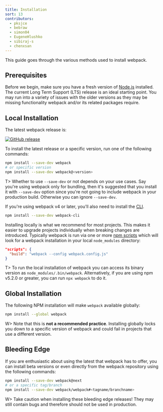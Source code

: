 ```yaml
---
title: Installation
sort: 13
contributors:
  - pksjce
  - bebraw
  - simon04
  - EugeneHlushko
  - sibiraj-s
  - chenxsan
---
```


This guide goes through the various methods used to install webpack.


## Prerequisites

Before we begin, make sure you have a fresh version of [Node.js](https://nodejs.org/en/) installed. The current Long Term Support (LTS) release is an ideal starting point. You may run into a variety of issues with the older versions as they may be missing functionality webpack and/or its related packages require.


## Local Installation

The latest webpack release is:

[![GitHub release](https://img.shields.io/npm/v/webpack.svg?label=webpack&style=flat-square&maxAge=3600)](https://github.com/webpack/webpack/releases)

To install the latest release or a specific version, run one of the following commands:

``` bash
npm install --save-dev webpack
# or specific version
npm install --save-dev webpack@<version>
```

T> Whether to use `--save-dev` or not depends on your use cases. Say you're using webpack only for bundling, then it's suggested that you install it with `--save-dev` option since you're not going to include webpack in your production build. Otherwise you can ignore `--save-dev`.

If you're using webpack v4 or later, you'll also need to install the [CLI](/api/cli/).

``` bash
npm install --save-dev webpack-cli
```

Installing locally is what we recommend for most projects. This makes it easier to upgrade projects individually when breaking changes are introduced. Typically webpack is run via one or more [npm scripts](https://docs.npmjs.com/misc/scripts) which will look for a webpack installation in your local `node_modules` directory:

```json
"scripts": {
  "build": "webpack --config webpack.config.js"
}
```

T> To run the local installation of webpack you can access its binary version as `node_modules/.bin/webpack`. Alternatively, if you are using npm v5.2.0 or greater, you can run `npx webpack` to do it.


## Global Installation

The following NPM installation will make `webpack` available globally:

``` bash
npm install --global webpack
```

W> Note that this is __not a recommended practice__. Installing globally locks you down to a specific version of webpack and could fail in projects that use a different version.


## Bleeding Edge

If you are enthusiastic about using the latest that webpack has to offer, you can install beta versions or even directly from the webpack repository using the following commands:

``` bash
npm install --save-dev webpack@next
# or a specific tag/branch
npm install --save-dev webpack/webpack#<tagname/branchname>
```

W> Take caution when installing these bleeding edge releases! They may still contain bugs and therefore should not be used in production.
